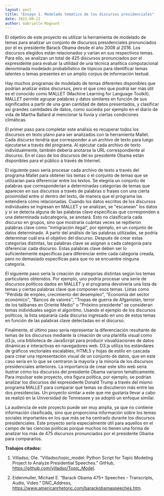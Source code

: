 ```yaml
---
layout: post
title: "Ensayo 1. Modelado temático de los discursos presidenciales"
date: 2021-09-12
author: Gabrielle Magnant
---
```


El objetivo de este proyecto es utilizar la herramienta de modelado de temas para analizar un conjunto de discursos presidenciales pronunciados por el ex presidente Barack Obama desde el año 2008 al 2016. Los discursos elegidos están relacionados y varían en sus respectivos temas. Para ello, se analizan un total de 425 discursos pronunciados por el expresidente para evaluar la utilidad de una técnica analítica computacional denominada modelado probabilístico de tópicos para identificar temas latentes o temas presentes en un amplio corpus de información textual.

Hay muchos programas de modelado de temas diferentes disponibles que podrían analizar estos discursos, pero el que creo que podría ser más útil es el conocido como MALLET (Machine Learning for Language Toolkit). MALLET permite agrupar palabras y datos similares en función de sus significados a partir de una gran cantidad de datos presentados, y clasificar así grandes cantidades de datos, como suciedía por ejemplo en el diario de vida de Martha Ballard al mencionar la lluvia y ciertas condiciones climáticas.

El primer paso para completar este análisis es recuperar todos los discursos en texto plano para ser analizados con la herramienta Mallet. Cada discurso tendría que corresponder a un archivo de texto para luego ejecutarse a través del programa. Al ejecutar cada archivo de texto individualmente, también debería anotarse la URL correspondiente al discurso. En el caso de los discursos del ex presidente Obama están disponibles para el público a través de Internet.

El siguiente paso sería procesar cada archivo de texto a través del programa Mallet para obtener los temas o el conjunto de temas que se utilizarían para diferenciar entre los textos. Se elegiría un conjunto de palabras que corresponderían a determinadas categorías de temas que aparecen en sus discursos a través de  palabras o frases con una cierta proximidad entre sí dentro del texto, de manera que el programa las entendiera cómo relacionadas. Cuando los datos escritos de los discursos individuales se ingresan en MALLET y se analizan, se "escanean" los datos y si se detecta alguna de las palabras clave específicas que corresponden a una determinada subcategoría, se anotará. Esto no clasificaría cada discurso en grupos, sino que mostraría cuántas veces se repitieron palabras clave como "inmigración ilegal", por ejemplo, en un conjunto de datos determinado. A partir del análisis de las palabras utilizadas, se podría determinar cuál era el objetivo del discurso. Después de crear estas categorías distintas, las palabras clave se asignan a cada categoría para diferenciar cada discurso. Estas palabras clave deben ser lo suficientemente específicas para diferenciar entre cada categoría creada, pero no demasiado específicas para que no se encuentre ninguna categoría.

El siguiente paso sería la creación de categorías distintas según los temas particulares obtenidos. Por ejemplo, uno podría procesar una serie de discursos políticos dados en MALLET y el programa devolvería una lista de temas y ciertas palabras clave que componen esos temas. Listas como "Pérdida de empleo, crecimiento del desempleo", "Economía del sector económico", "Bancos de valores", "Tropas de guerra de Afganistán, terror de los talibanes en Oriente Medio" o "Próximo presidente" se consideran temas individuales según el algoritmo. Usando el ejemplo de los discursos políticos, la lista separaría cada discurso ingresado en uno de estos temas en función de las palabras clave detectadas en el discurso.

Finalmente, el último paso sería representar la diferenciación resultante de temas de los discursos mediante la creación de una plantilla visual como d3.js, una biblioteca de JavaScript para producir visualizaciones de datos dinámicas e interactivas en navegadores web. D3.js utiliza los estándares de gráficos vectoriales escalables, HTML5 y hojas de estilo en cascada para crear una representación visual de un conjunto de datos, que en este caso sería en lo que se centraron la mayoría y la minoría de los discursos presidenciales anteriores. La importancia de crear este sitio web sería ilustrar cómo los discursos del presidente Obama variaron temáticamente. Para impulsar este proyecto, otra figura política, por ejemplo, se podrían analizar los discursos del expresidente Donald Trump a través del mismo programa MALLET para comparar qué temas se discutieron más entre las dos presidencias. Un proyecto similar a este que me gustaría llevar a cabo se realizó en la Universidad de Tennessee y se adoptó un enfoque similar.

La audiencia de este proyecto puede ser muy amplia, ya que no contiene información clasificada, sino que proporciona información sobre los temas sociales importantes en los que más se ha centrado durante los discursos presidenciales. Este proyecto sería especialmente útil para aquellos en el campo de las ciencias políticas porque muchos no tienen una forma de analizar los más de 475 discursos pronunciados por el presidente Obama para compararlos.


**Trabajos citados:**


1. Villadso, Ole. “Villadso/topic_model: Python Script for Topic Modeling Project to Analyze Presidential Speeches.” GitHub, https://github.com/villadso/Topic_Model. 

2. Eidenmuller, Michael E. “Barack Obama 475+ Speeches - Transcripts, Audio, Video.” DNC_Address, https://www.americanrhetoric.com/barackobamaspeeches.htm. 




